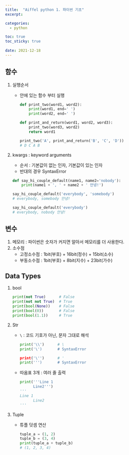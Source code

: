 ```yaml
---
title:  "Aiffel python 1. 파이썬 기초"
excerpt:

categories:
  - python

toc: true
toc_sticky: true
 
date: 2021-12-18
---
```


## 함수

1. 실행순서

   * 안에 있는 함수 부터 실행

     ```python
     def print_two(word1, word2):
         print(word1, end=' ')
         print(word2, end=' ')
     
     def print_and_return(word1, word2, word3):
         print_two(word3, word2)
         return word1
     
     print_two('A', print_and_return('B', 'C', 'D'))
     # D C A B 
     ```

2. kwargs : keyword arguments

   * 순서 : 기본값이 없는 인자, 기본값이 있는 인자
   * 반대의 경우 SyntaxError

   ```python
   def say_hi_couple_default(name1, name2='nobody'):
       print(name1 + ', ' + name2 + ' 안녕!')
   
   say_hi_couple_default('everybody', 'somebody')
   # everybody, somebody 안녕!
   
   say_hi_couple_default('everybody')
   # everybody, nobody 안녕!
   ```

## 변수

1. 메모리 : 파이썬은 숫자가 커지면 알아서 메모리를 더 사용한다.
2. 소수점
   * 고정소수점 : 1bit(부호) + 16bit(정수) + 15bit(소수)
   * 부동소수점 : 1bit(부호) + 8bit(지수) + 23bit(가수)

## Data Types

1. bool

   ```python
   print(not True)      # False
   print(not not True)  # True
   print(bool(None))    # False
   print(bool(0))       # False
   print(bool(1.1))     # True
   ```

2. Str

   * `\` : 코드 기호가 아닌, 문자 그대로 해석

     ```python
     print('\\')      # \
     print('\')       # SyntaxError
     
     print('\'')      # '
     print(''')       # SyntaxError
     ```

   * 따옴표 3개 : 여러 줄 출력

     ```python
     print('''Line 1
           Line2''')
     '''
     Line 1
           Line2
     '''
     ```

3. Tuple

   * 튜플 덧셈 연산

     ```python
     tuple_a = (1, 2)
     tuple_b = (3, 4)
     print(tuple_a + tuple_b)
     # (1, 2, 3, 4)
     ```

     



